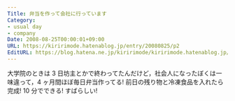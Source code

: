 ```yaml
---
Title: 弁当を作って会社に行っています
Category:
- usual day
- company
Date: 2008-08-25T00:00:01+09:00
URL: https://kiririmode.hatenablog.jp/entry/20080825/p2
EditURL: https://blog.hatena.ne.jp/kiririmode/kiririmode.hatenablog.jp/atom/entry/8454420450078214302
---
```



大学院のときは 3 日坊主とかで終わってたんだけど，社会人になったぼくは一味違って，4 ヶ月間ほぼ毎日弁当作ってる! 前日の残り物と冷凍食品を入れたら完成! 10 分でできる! すばらしい!
